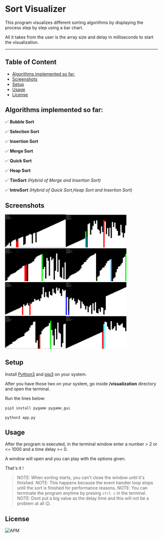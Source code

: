 # Sort Visualizer

This program visualizes different sorting algorithms by displaying the process step by step using a bar chart.

All it takes from the user is the array size and delay in milliseconds to start the visualization.  

---

## Table of Content

  - [Algorithms implemented so far:](#algorithms-implemented-so-far)
  - [Screenshots](#screenshots)
  - [Setup](#setup)
  - [Usage](#usage)
  - [License](#license)

## Algorithms implemented so far:

✅ **Bubble Sort**

✅ **Selection Sort**

✅ **Insertion Sort**

✅ **Merge Sort**

✅ **Quick Sort**

✅ **Heap Sort**

✅ **TimSort** _(Hybrid of Merge and       Insertion Sort)_

✅ **IntroSort** _(Hybrid of Quick Sort,Heap Sort and Insertion Sort)_

## Screenshots

<img src="screenshots/bubble-sort.png"
     alt="Bubble Sort"
     width="200" /><img src="screenshots/selection-sort.png"
     alt="Selection Sort"
     width="200" /><img src="screenshots/insertion-sort.png"
     alt="Insertion Sort"
     width="200" /><img src="screenshots/merge-sort.png"
     alt="Merge Sort"
     width="200" /><img src="screenshots/quick-sort.png"
     alt="Quick Sort"
     width="200" /><img src="screenshots/heap-sort.png"
     alt="Heap Sort"
     width="200" /><img src="screenshots/tim-sort.png"
     alt="Tim Sort"
     width="200" /><img src="screenshots/intro-sort.png"
     alt="Intro Sort"
     width="200" />

## Setup

Install [Python3](https://www.python.org/downloads/) and [pip3](https://www.activestate.com/resources/quick-reads/how-to-install-and-use-pip3/) on your system.

After you have those two on your system, go inside **/visualization** directory and open the terminal. 

Run the lines below:

`pip3 install pygame pygame_gui`

`python3 app.py`

## Usage

After the program is executed, in the terminal window enter a number > 2 or <= 1000 and a time delay >= 0. 

A window will open and you can play with the options given.

That's it !  

> NOTE: When sorting starts, you can't close the window until it's finished.
> NOTE: This happens because the event handler loop stops until the sort is finished for performance reasons.
> NOTE: You can terminate the program anytime by presing `ctrl c` in the terminal.
> NOTE: Dont put a big value as the delay time and this will not be a problem at all 😉. 
## License 
![APM](https://img.shields.io/apm/l/vim-mode?style=plastic)
